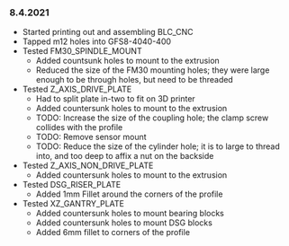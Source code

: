 ### 8.4.2021
- Started printing out and assembling BLC_CNC
- Tapped m12 holes into GFS8-4040-400
- Tested FM30_SPINDLE_MOUNT
  - Added countsunk holes to mount to the extrusion
  - Reduced the size of the FM30 mounting holes; they were large enough to be through holes, but need to be threaded
- Tested Z_AXIS_DRIVE_PLATE
  - Had to split plate in-two to fit on 3D printer
  - Added countersunk holes to mount to the extrusion
  - TODO: Increase the size of the coupling hole; the clamp screw collides with the profile
  - TODO: Remove sensor mount
  - TODO: Reduce the size of the cylinder hole; it is to large to thread into, and too deep to affix a nut on the backside
- Tested Z_AXIS_NON_DRIVE_PLATE
  - Added countersunk holes to mount to the extrusion
- Tested DSG_RISER_PLATE
  - Added 1mm Fillet around the corners of the profile
- Tested XZ_GANTRY_PLATE
  - Added countersunk holes to mount bearing blocks
  - Added countersunk holes to mount DSG blocks
  - Added 6mm fillet to corners of the profile

